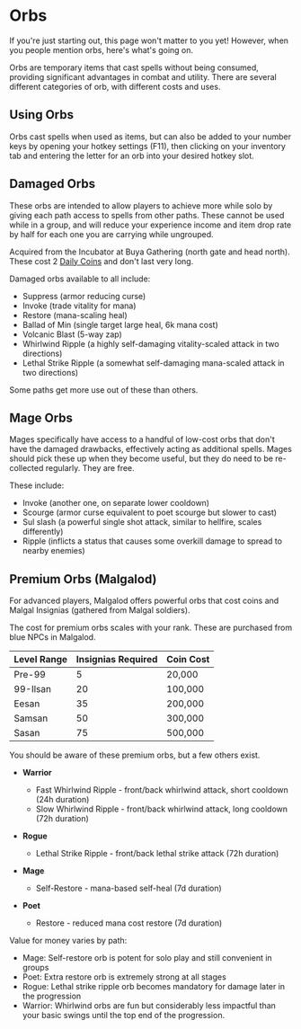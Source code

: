 # Orbs

If you're just starting out, this page won't matter to you yet! However, when you people mention orbs, here's what's going on.

Orbs are temporary items that cast spells without being consumed, providing significant advantages in combat and utility. There are several different categories of orb, with different costs and uses.

## Using Orbs

Orbs cast spells when used as items, but can also be added to your number keys by opening your hotkey settings (F11), then clicking on your inventory tab and entering the letter for an orb into your desired hotkey slot.

## Damaged Orbs

These orbs are intended to allow players to achieve more while solo by giving each path access to spells from other paths. These cannot be used while in a group, and will reduce your experience income and item drop rate by half for each one you are carrying while ungrouped.

Acquired from the Incubator at Buya Gathering (north gate and head north). These cost 2 [Daily Coins](economy/daily-coins.md) and don't last very long.

Damaged orbs available to all include:

- Suppress (armor reducing curse)
- Invoke (trade vitality for mana)
- Restore (mana-scaling heal)
- Ballad of Min (single target large heal, 6k mana cost)
- Volcanic Blast (5-way zap)
- Whirlwind Ripple (a highly self-damaging vitality-scaled attack in two directions)
- Lethal Strike Ripple (a somewhat self-damaging mana-scaled attack in two directions)

Some paths get more use out of these than others.

## Mage Orbs

Mages specifically have access to a handful of low-cost orbs that don't have the damaged drawbacks, effectively acting as additional spells. Mages should pick these up when they become useful, but they do need to be re-collected regularly. They are free.

These include:

- Invoke (another one, on separate lower cooldown)
- Scourge (armor curse equivalent to poet scourge but slower to cast)
- Sul slash (a powerful single shot attack, similar to hellfire, scales differently)
- Ripple (inflicts a status that causes some overkill damage to spread to nearby enemies)

## Premium Orbs (Malgalod)

For advanced players, Malgalod offers powerful orbs that cost coins and Malgal Insignias (gathered from Malgal soldiers).

The cost for premium orbs scales with your rank. These are purchased from blue NPCs in Malgalod.

| Level Range | Insignias Required | Coin Cost |
| ----------- | ------------------ | --------- |
| Pre-99      | 5                  | 20,000    |
| 99-Ilsan    | 20                 | 100,000   |
| Eesan       | 35                 | 200,000   |
| Samsan      | 50                 | 300,000   |
| Sasan       | 75                 | 500,000   |

You should be aware of these premium orbs, but a few others exist.

- **Warrior**

  - Fast Whirlwind Ripple - front/back whirlwind attack, short cooldown (24h duration)
  - Slow Whirlwind Ripple - front/back whirlwind attack, long cooldown (72h duration)

- **Rogue**

  - Lethal Strike Ripple - front/back lethal strike attack (72h duration)

- **Mage**

  - Self-Restore - mana-based self-heal (7d duration)

- **Poet**
  - Restore - reduced mana cost restore (7d duration)

Value for money varies by path:

- Mage: Self-restore orb is potent for solo play and still convenient in groups
- Poet: Extra restore orb is extremely strong at all stages
- Rogue: Lethal strike ripple orb becomes mandatory for damage later in the progression
- Warrior: Whirlwind orbs are fun but considerably less impactful than your basic swings until the top end of the progression.
